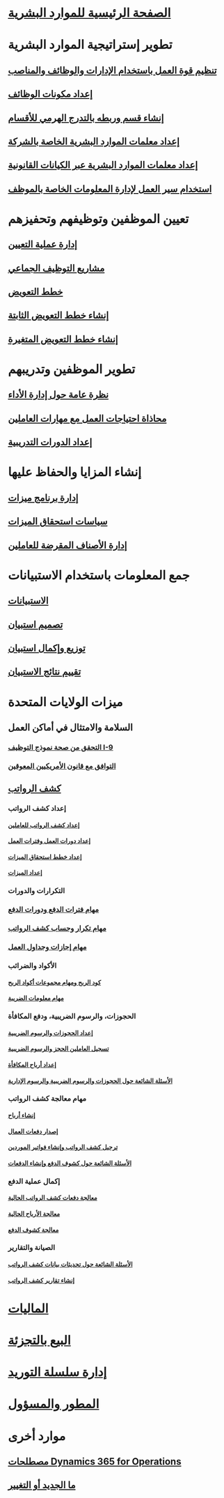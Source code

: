 # [الصفحة الرئيسية للموارد البشرية](index.md)
# تطوير إستراتيجية الموارد البشرية
## [تنظيم قوة العمل باستخدام الإدارات والوظائف والمناصب](departments-jobs-positions.md)
## [إعداد مكونات الوظائف](create-job.md)
## [إنشاء قسم وربطه بالتدرج الهرمي للأقسام](create-department-add-department-hierarchy.md)
## [إعداد معلمات الموارد البشرية الخاصة بالشركة](set-up-company-specific-hr-parameters.md)
## [إعداد معلمات الموارد البشرية عبر الكيانات القانونية](set-up-hr-parameters-across-legal-entities.md)
## [استخدام سير العمل لإدارة المعلومات الخاصة بالموظف](workflow-manage-employee-information.md)
# تعيين الموظفين وتوظيفهم وتحفيزهم
## [إدارة عملية التعيين](manage-recruiting-process.md)
## [مشاريع التوظيف الجماعي](mass-hire-projects.md)
## [خطط التعويض](compensation-plans.md)
## [إنشاء خطط التعويض الثابتة](create-fixed-compensation-plans.md)
## [إنشاء خطط التعويض المتغيرة](create-variable-compensation-plans.md)
# تطوير الموظفين وتدريبهم
## [نظرة عامة حول إدارة الأداء](performance-management-overview.md)
## [محاذاة احتياجات العمل مع مهارات العاملين](skills.md)
## [إعداد الدورات التدريبية](courses.md)
# إنشاء المزايا والحفاظ عليها
## [إدارة برنامج ميزات](manage-benefit-program.md)
## [سياسات استحقاق الميزات](benefit-eligibility-policies.md)
## [إدارة الأصناف المقرضة للعاملين](loan-items.md)
# جمع المعلومات باستخدام الاستبيانات
## [الاستبيانات](questionnaires.md)
## [تصميم استبيان](design-questionnaires.md)
## [توزيع وإكمال استبيان](distribute-questionnaires.md)
## [تقييم نتائج الاستبيان](evaluate-questionnaire-results.md)
# ميزات الولايات المتحدة
## السلامة والامتثال في أماكن العمل
### [التحقق من صحة نموذج التوظيف I-9](localizations/noam-usa-form-i-9-verification.md)
### [التوافق مع قانون الأمريكيين المعوقين](localizations/noam-usa-comply-ada.md)
## [كشف الرواتب](localizations/noam-usa-payroll.md)
### إعداد كشف الرواتب
#### [إعداد كشف الرواتب للعاملين](localizations/noam-usa-worker-position-payroll-tasks.md)
#### [إعداد دورات العمل وفترات العمل](localizations/noam-usa-work-cycle-work-period-tasks.md)
#### [إعداد خطط استحقاق الميزات ](localizations/noam-usa-benefit-accrual-plan-tasks.md)
#### [إعداد الميزات](localizations/noam-usa-benefit-set-up-tasks.md)
### التكرارات والدورات
### [مهام فترات الدفع ودورات الدفع](localizations/noam-usa-pay-cycle-pay-period-tasks-sample.md)
### [مهام تكرار وحساب كشف الرواتب](localizations/noam-usa-payroll-calculation-frequencies-tasks.md)
### [مهام إجازات وجداول العمل](localizations/noam-usa-work-schedule-leave-tasks.md)
### الأكواد والضرائب
#### [كود الربح ومهام مجموعات أكواد الربح](localizations/noam-usa-earning-code-group-tasks.md)
#### [مهام معلومات الضريبة](localizations/noam-usa-tax-information-tasks.md)
### الحجوزات، والرسوم الضريبية، ودفع المكافأة
#### [إعداد الحجوزات والرسوم الضريبية](localizations/noam-usa-garnishment-tax-levy-set-up-tasks.md)
#### [تسجيل العاملين الحجز والرسوم الضريبية](localizations/noam-usa-garnishment-tax-levy-enrollment-tasks.md)
#### [إعداد أرباح المكافأة ](localizations/noam-usa-premium-earning-setup-tasks.md)
#### [الأسئلة الشائعة حول الحجوزات والرسوم الضريبية والرسوم الإدارية](localizations/noam-usa-garnishment-tax-levy-administrative-fees.md)
### مهام معالجة كشف الرواتب
#### [إنشاء أرباح](localizations/noam-usa-earnings-generation-process.md)
#### [إصدار دفعات العمال](localizations/noam-usa-issue-worker-payments.md)
#### [ترحيل كشف الرواتب وإنشاء فواتير الموردين](localizations/noam-usa-post-payroll-generate-vendor-invoices.md)
#### [الأسئلة الشائعة حول كشوف الدفع وإنشاء الدفعات](localizations/noam-usa-pay-statements-payment-generation-process.md)
### إكمال عملية الدفع
#### [معالجة دفعات كشف الرواتب الحالية](localizations/noam-usa-existing-payroll-payments.md)
#### [معالجة الأرباح الحالية](localizations/noam-usa-existing-earnings.md)
#### [معالجة كشوف الدفع](localizations/noam-usa-pay-statements.md)
### الصيانة والتقارير
#### [الأسئلة الشائعة حول تحديثات بيانات كشف الرواتب](localizations/noam-usa-payroll-data-updates.md)
#### [إنشاء تقارير كشف الرواتب](localizations/noam-usa-generate-payroll-reports.md)

# [الماليات](/dynamics365/operations/financials/index)

# [‏‫البيع بالتجزئة‬](/dynamics365/operations/retail/index)

# [إدارة سلسلة التوريد](/dynamics365/operations/supply-chain/index)

# [المطور والمسؤول](/dynamics365/operations/dev-itpro/index)

# موارد أخرى
## [مصطلحات Dynamics 365 for Operations](/dynamics365/operations/get-started/glossary?toc=/dynamics365/operations/human-resources/toc.json)
## [ما الجديد أو التغيير](/dynamics365/operations/dev-itpro/get-started/whats-new-changed?toc=/dynamics365/operations/human-resources/toc.json)

